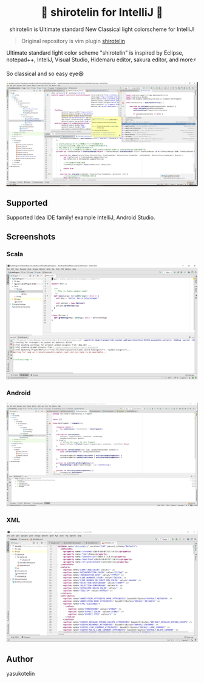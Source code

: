 <h1 align="center">🎉 shirotelin for IntelliJ 🎉</h1>

<p align="center">shirotelin is Ultimate standard New Classical light colorscheme for IntelliJ!</p>

> Original repository is vim plugin [shirotelin](https://github.com/yasukotelin/shirotelin)

Ultimate standard light color scheme "shirotelin" is inspired by Eclipse, notepad++, InteliJ, Visual Studio, Hidemaru editor, sakura editor, and more⚡

So classical and so easy eye😆

<img src="./images/shirotelin-intellij.png" alt="shirotelin for IntelliJ">

## Supported

Supported Idea IDE family! example IntelliJ, Android Studio.

## Screenshots

### Scala

<img src="./images/shirotelin-intellij-scala.png" alt="scala in shirotelin">

### Android

<img src="./images/shirotelin-intellij-android.png" alt="android in shirotelin">

### XML

<img src="./images/shirotelin-intellij-xml.png" alt="XML in shirotelin">

## Author

yasukotelin
